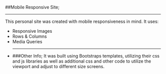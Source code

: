 ##Mobile Responsive Site;

<hr>
This personal site was created with mobile responsiveness in mind.
It uses:
  <ul>
  <li>Responsive Images</li>
  <li>Rows & Columns</li>
  <li>Media Queries<li>
  
  <hr>
  
  ###Other Info;
  It was built using Bootstraps templates, utilizing their css and js libraries as well as additional css and other code to utilize the viewport and adjust to different size screens.
